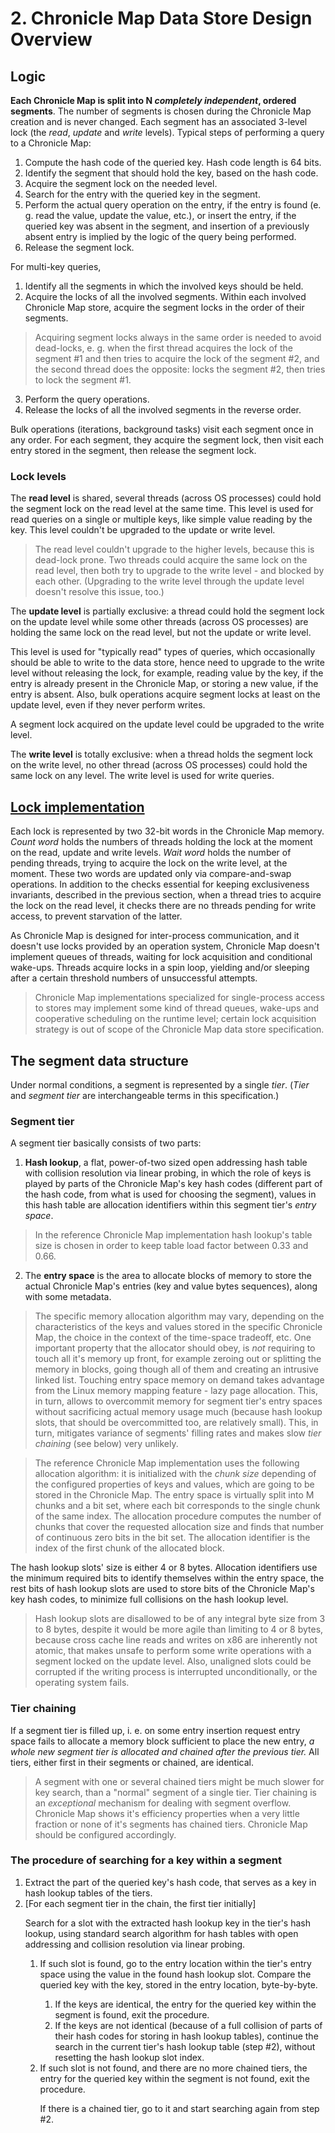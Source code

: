 # 2. Chronicle Map Data Store Design Overview

## Logic

**Each Chronicle Map is split into N *completely independent*, ordered segments**.
The number of segments is chosen during the Chronicle Map creation and is never changed. Each
segment has an associated 3-level lock (the *read*, *update* and *write* levels). Typical steps of
performing a query to a Chronicle Map:

 1. Compute the hash code of the queried key. Hash code length is 64 bits.
 2. Identify the segment that should hold the key, based on the hash code.
 3. Acquire the segment lock on the needed level.
 4. Search for the entry with the queried key in the segment.
 5. Perform the actual query operation on the entry, if the entry is found (e. g. read the value,
 update the value, etc.), or insert the entry, if the queried key was absent in the segment, and
 insertion of a previously absent entry is implied by the logic of the query being performed.
 6. Release the segment lock.

For multi-key queries,

 1. Identify all the segments in which the involved keys should be held.
 2. Acquire the locks of all the involved segments. Within each involved Chronicle Map store,
 acquire the segment locks in the order of their segments.

 > Acquiring segment locks always in the same order is needed to avoid dead-locks, e. g. when the
 > first thread acquires the lock of the segment #1 and then tries to acquire the lock of the
 > segment #2, and the second thread does the opposite: locks the segment #2, then tries to lock the
 > segment #1.

 3. Perform the query operations.
 4. Release the locks of all the involved segments in the reverse order.

Bulk operations (iterations, background tasks) visit each segment once in any order. For each
segment, they acquire the segment lock, then visit each entry stored in the segment, then release
the segment lock.

### Lock levels

The **read level** is shared, several threads (across OS processes) could hold the segment lock on
the read level at the same time. This level is used for read queries on a single or multiple keys,
like simple value reading by the key. This level couldn't be upgraded to the update or write level.

> The read level couldn't upgrade to the higher levels, because this is dead-lock prone. Two threads
> could acquire the same lock on the read level, then both try to upgrade to the write level - and
> blocked by each other. (Upgrading to the write level through the update level doesn't resolve
> this issue, too.)

The **update level** is partially exclusive: a thread could hold the segment lock on the update
level while some other threads (across OS processes) are holding the same lock on the read level,
but not the update or write level.

This level is used for "typically read" types of queries, which occasionally should be able to write
to the data store, hence need to upgrade to the write level without releasing the lock, for example,
reading value by the key, if the entry is already present in the Chronicle Map, or storing a new
value, if the entry is absent. Also, bulk operations acquire segment locks at least on the update
level, even if they never perform writes.

A segment lock acquired on the update level could be upgraded to the write level.

The **write level** is totally exclusive: when a thread holds the segment lock on the write level,
no other thread (across OS processes) could hold the same lock on any level. The write level is used
for write queries.

## [Lock implementation](3_2-lock-structure.md)

Each lock is represented by two 32-bit words in the Chronicle Map memory. *Count word* holds the
numbers of threads holding the lock at the moment on the read, update and write levels. *Wait word*
holds the number of pending threads, trying to acquire the lock on the write level, at the moment.
These two words are updated only via compare-and-swap operations. In addition to the checks
essential for keeping exclusiveness invariants, described in the previous section, when a thread
tries to acquire the lock on the read level, it checks there are no threads pending for write
access, to prevent starvation of the latter.

As Chronicle Map is designed for inter-process communication, and it doesn't use locks provided by
an operation system, Chronicle Map doesn't implement queues of threads, waiting for lock acquisition
and conditional wake-ups. Threads acquire locks in a spin loop, yielding and/or sleeping after a
certain threshold numbers of unsuccessful attempts.

> Chronicle Map implementations specialized for single-process access to stores may implement
> some kind of thread queues, wake-ups and cooperative scheduling on the runtime level; certain lock
> acquisition strategy is out of scope of the Chronicle Map data store specification.

## The segment data structure

Under normal conditions, a segment is represented by a single *tier*. (*Tier* and *segment tier* are
interchangeable terms in this specification.)

### Segment tier

A segment tier basically consists of two parts:

 1. **Hash lookup**, a flat, power-of-two sized open addressing hash table with collision resolution
 via linear probing, in which the role of keys is played by parts of the Chronicle Map's key hash
 codes (different part of the hash code, from what is used for choosing the segment), values in this
 hash table are allocation identifiers within this segment tier's *entry space*.

 > In the reference Chronicle Map implementation hash lookup's table size is chosen in order to keep
 > table load factor between 0.33 and 0.66.

 2. The **entry space** is the area to allocate blocks of memory to store the actual Chronicle Map's
 entries (key and value bytes sequences), along with some metadata.

 > The specific memory allocation algorithm may vary, depending on the characteristics of the keys
 > and values stored in the specific Chronicle Map, the choice in the context of the time-space
 > tradeoff, etc. One important property that the allocator should obey, is *not* requiring to touch
 > all it's memory up front, for example zeroing out or splitting the memory in blocks, going though
 > all of them and creating an intrusive linked list. Touching entry space memory on demand takes
 > advantage from the Linux memory mapping feature - lazy page allocation. This, in turn, allows to
 > overcommit memory for segment tier's entry spaces without sacrificing actual memory usage much
 > (because hash lookup slots, that should be overcommitted too, are relatively small). This,
 > in turn, mitigates variance of segments' filling rates and makes slow *tier chaining* (see below)
 > very unlikely.

 > The reference Chronicle Map implementation uses the following allocation algorithm: it is
 > initialized with the *chunk size* depending of the configured properties of keys and values,
 > which are going to be stored in the Chronicle Map. The entry space is virtually split into M
 > chunks and a bit set, where each bit corresponds to the single chunk of the same index.
 > The allocation procedure computes the number of chunks that cover the requested allocation size
 > and finds that number of continuous zero bits in the bit set. The allocation identifier is the
 > index of the first chunk of the allocated block.

The hash lookup slots' size is either 4 or 8 bytes. Allocation identifiers use the minimum required
bits to identify themselves within the entry space, the rest bits of hash lookup slots are used to
store bits of the Chronicle Map's key hash codes, to minimize full collisions on the hash lookup
level.

> Hash lookup slots are disallowed to be of any integral byte size from 3 to 8 bytes, despite it
> would be more agile than limiting to 4 or 8 bytes, because cross cache line reads and writes on
> x86 are inherently not atomic, that makes unsafe to perform some write operations with a segment
> locked on the update level. Also, unaligned slots could be corrupted if the writing process is
> interrupted unconditionally, or the operating system fails.

### Tier chaining

If a segment tier is filled up, i. e. on some entry insertion request entry space fails to allocate
a memory block sufficient to place the new entry, *a whole new segment tier is allocated and chained
after the previous tier.* All tiers, either first in their segments or chained, are identical.

> A segment with one or several chained tiers might be much slower for key search, than a "normal"
> segment of a single tier. Tier chaining is an *exceptional* mechanism for dealing with segment
> overflow. Chronicle Map shows it's efficiency properties when a very little fraction or none of
> it's segments has chained tiers. Chronicle Map should be configured accordingly.

### The procedure of searching for a key within a segment

<ol>
 <li>Extract the part of the queried key's hash code, that serves as a key in hash lookup tables of
 the tiers.</li>

 <li>[For each segment tier in the chain, the first tier initially]

  <p>Search for a slot with the extracted hash lookup key in the tier's hash lookup, using
  standard search algorithm for hash tables with open addressing and collision resolution via linear
  probing.

  <ol>
   <li>If such slot is found, go to the entry location within the tier's entry space using the value
   in the found hash lookup slot. Compare the queried key with the key, stored in the entry
   location, byte-by-byte.</li>

   <ol>
    <li>If the keys are identical, the entry for the queried key within the segment is found, exit
    the procedure.</li>
    <li>If the keys are not identical (because of a full collision of parts of their hash codes for
    storing in hash lookup tables), continue the search in the current tier's hash lookup table
    (step #2), without resetting the hash lookup slot index.</li>
   </ol>

   <li>If such slot is not found, and there are no more chained tiers, the entry for the queried key
   within the segment is not found, exit the procedure.

   <p>If there is a chained tier, go to it and start searching again from step #2.</li>
  </ol>
  </li>
</ol>
